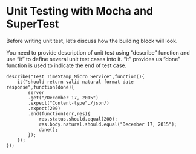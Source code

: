 # Unit Testing with Mocha and SuperTest

Before writing unit test, let’s discuss how the building block will look.

You need to provide description of unit test using “describe” function and use “it” to define several unit test cases into it. “it” provides us “done” function is used to indicate the end of test case.

```
describe("Test TimeStamp Micro Service",function(){
	it("should return valid natural format date response",function(done){
		server
		.get("/December 17, 2015")
		.expect("Content-type",/json/)
		.expect(200)
		.end(function(err,res){
			res.status.should.equal(200);
			res.body.natural.should.equal("December 17, 2015");
			done();
		});
	});
});
```